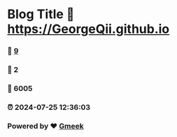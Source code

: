 # Blog Title :link: https://GeorgeQii.github.io 
### :page_facing_up: [9](https://GeorgeQii.github.io/tag.html) 
### :speech_balloon: 2 
### :hibiscus: 6005 
### :alarm_clock: 2024-07-25 12:36:03 
### Powered by :heart: [Gmeek](https://github.com/Meekdai/Gmeek)
